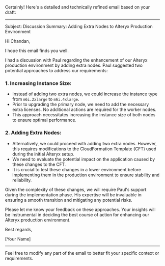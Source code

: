 Certainly! Here's a detailed and technically refined email based on your draft:

---

Subject: Discussion Summary: Adding Extra Nodes to Alteryx Production Environment

Hi Chandan,

I hope this email finds you well.

I had a discussion with Paul regarding the enhancement of our Alteryx production environment by adding extra nodes. Paul suggested two potential approaches to address our requirements:

### 1. Increasing Instance Size:
   - Instead of adding two extra nodes, we could increase the instance type from `m6i.2xlarge` to `m6i.4xlarge`.
   - Prior to upgrading the primary node, we need to add the necessary extra licenses. No additional actions are required for the worker nodes.
   - This approach necessitates increasing the instance size of both nodes to ensure optimal performance.

### 2. Adding Extra Nodes:
   - Alternatively, we could proceed with adding two extra nodes. However, this requires modifications to the CloudFormation Template (CFT) used during the initial Alteryx setup.
   - We need to evaluate the potential impact on the application caused by these changes to the CFT.
   - It is crucial to test these changes in a lower environment before implementing them in the production environment to ensure stability and reliability.

Given the complexity of these changes, we will require Paul's support during the implementation phase. His expertise will be invaluable in ensuring a smooth transition and mitigating any potential risks.

Please let me know your feedback on these approaches. Your insights will be instrumental in deciding the best course of action for enhancing our Alteryx production environment.

Best regards,

[Your Name]

---

Feel free to modify any part of the email to better fit your specific context or requirements.
